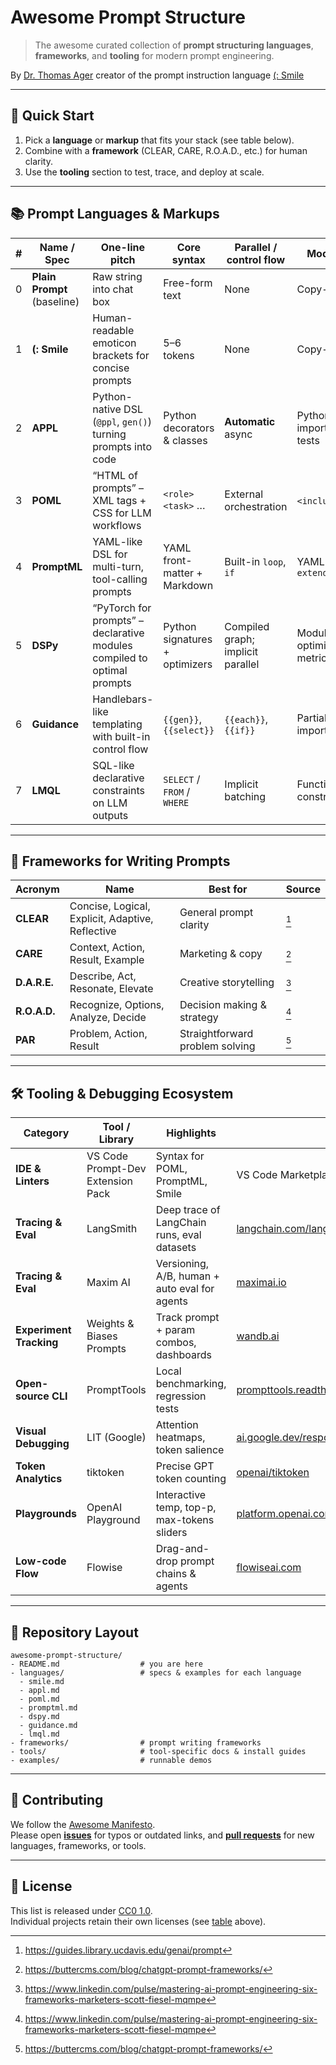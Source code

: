# Awesome Prompt Structure  
> The awesome curated collection of **prompt structuring languages**, **frameworks**, and **tooling** for modern prompt engineering.  

By [Dr. Thomas Ager](https://www.linkedin.com/in/drprompt?utm_source=share&utm_campaign=share_via&utm_content=profile&utm_medium=ios_app) creator of the prompt instruction language [(: Smile](https://www.github.com/drthomasager/smile)

---

## 🚀 Quick Start
1. Pick a **language** or **markup** that fits your stack (see table below).  
2. Combine with a **framework** (CLEAR, CARE, R.O.A.D., etc.) for human clarity.  
3. Use the **tooling** section to test, trace, and deploy at scale.

---

## 📚 Prompt Languages & Markups

| # | Name / Spec | One-line pitch | Core syntax | Parallel / control flow | Modularity | Tooling & debugging | Audience | License |
|---|---|---|---|---|---|---|---|---|
| 0 | **Plain Prompt** (baseline) | Raw string into chat box | Free-form text | None | Copy-paste | Chat history | Everyone | n/a |
| 1 | **(: Smile** | Human-readable emoticon brackets for concise prompts | 5–6 tokens | None | Copy-paste | Human eyeballs | Non-coders, prompt engineers | [MIT](https://github.com/DrThomasAger/smile) |
| 2 | **APPL** | Python-native DSL (`@ppl`, `gen()`) turning prompts into code | Python decorators & classes | **Automatic** async | Python imports, unit tests | Full Python IDE | Python developers | [MIT](https://github.com/thunlp/APPL) |
| 3 | **POML** | “HTML of prompts” – XML tags + CSS for LLM workflows | `<role>` `<task>` … | External orchestration | `<include>`+SDK | VS Code ext, SDKs | Teams outgrowing plain text | [MIT](https://github.com/microsoft/poml-lang) |
| 4 | **PromptML** | YAML-like DSL for multi-turn, tool-calling prompts | YAML front-matter + Markdown | Built-in `loop`, `if` | YAML anchors, `extends` | CLI linter, VS Code ext | DevOps / AI-ops engineers | [Apache-2.0](https://github.com/IBM/promptml) |
| 5 | **DSPy** | “PyTorch for prompts” – declarative modules compiled to optimal prompts | Python signatures + optimizers | Compiled graph; implicit parallel | Modules, optimizers, metrics | PyTorch-style debugging | Researchers & production teams | [MIT](https://github.com/stanfordnlp/dspy) |
| 6 | **Guidance** | Handlebars-like templating with built-in control flow | `{{gen}}`, `{{select}}` | `{{each}}`, `{{if}}` | Partials, imports | Jupyter widgets | Data scientists | [MIT](https://github.com/guidance-ai/guidance) |
| 7 | **LMQL** | SQL-like declarative constraints on LLM outputs | `SELECT` / `FROM` / `WHERE` | Implicit batching | Functions, constraints | VS Code ext, debugger | PL researchers | [MIT](https://github.com/eth-sri/lmql) |

---

## 🧩 Frameworks for Writing Prompts

| Acronym | Name | Best for | Source |
|---|---|---|---|
| **CLEAR** | Concise, Logical, Explicit, Adaptive, Reflective | General prompt clarity | [^ucdavis] |
| **CARE** | Context, Action, Result, Example | Marketing & copy | [^buttercms] |
| **D.A.R.E.** | Describe, Act, Resonate, Elevate | Creative storytelling | [^linkedin] |
| **R.O.A.D.** | Recognize, Options, Analyze, Decide | Decision making & strategy | [^linkedin] |
| **PAR** | Problem, Action, Result | Straightforward problem solving | [^buttercms] |

[^ucdavis]: https://guides.library.ucdavis.edu/genai/prompt  
[^buttercms]: https://buttercms.com/blog/chatgpt-prompt-frameworks/  
[^linkedin]: https://www.linkedin.com/pulse/mastering-ai-prompt-engineering-six-frameworks-marketers-scott-fiesel-mqmpe  

---

## 🛠️ Tooling & Debugging Ecosystem

| Category | Tool / Library | Highlights | Link |
|---|---|---|---|
| **IDE & Linters** | VS Code Prompt-Dev Extension Pack | Syntax for POML, PromptML, Smile | VS Code Marketplace |
| **Tracing & Eval** | LangSmith | Deep trace of LangChain runs, eval datasets | [langchain.com/langsmith](https://langchain.com/langsmith) |
| **Tracing & Eval** | Maxim AI | Versioning, A/B, human + auto eval for agents | [maximai.io](https://maximai.io) |
| **Experiment Tracking** | Weights & Biases Prompts | Track prompt + param combos, dashboards | [wandb.ai](https://wandb.ai) |
| **Open-source CLI** | PromptTools | Local benchmarking, regression tests | [prompttools.readthedocs.io](https://prompttools.readthedocs.io) |
| **Visual Debugging** | LIT (Google) | Attention heatmaps, token salience | [ai.google.dev/responsible/docs/alignment/lit](https://ai.google.dev/responsible/docs/alignment/lit) |
| **Token Analytics** | tiktoken | Precise GPT token counting | [openai/tiktoken](https://github.com/openai/tiktoken) |
| **Playgrounds** | OpenAI Playground | Interactive temp, top-p, max-tokens sliders | [platform.openai.com/playground](https://platform.openai.com/playground) |
| **Low-code Flow** | Flowise | Drag-and-drop prompt chains & agents | [flowiseai.com](https://flowiseai.com) |

---

## 📁 Repository Layout


``` 
awesome-prompt-structure/
- README.md                  # you are here
- languages/                 # specs & examples for each language
  - smile.md
  - appl.md
  - poml.md
  - promptml.md
  - dspy.md
  - guidance.md
  - lmql.md
- frameworks/                # prompt writing frameworks
- tools/                     # tool-specific docs & install guides
- examples/                  # runnable demos
```
---

## 🤝 Contributing

We follow the [Awesome Manifesto](https://awesome.re).  
Please open **[issues](https://github.com/your-org/awesome-prompt-structure/issues)** for typos or outdated links, and **[pull requests](https://github.com/your-org/awesome-prompt-structure/pulls)** for new languages, frameworks, or tools.

---

## 📄 License

This list is released under [CC0 1.0](https://creativecommons.org/publicdomain/zero/1.0/).  
Individual projects retain their own licenses (see [table](#prompt-languages--markups) above).

